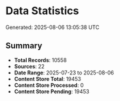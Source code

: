 # Data Statistics

Generated: 2025-08-06 13:05:38 UTC

## Summary

- **Total Records**: 10558
- **Sources**: 22
- **Date Range**: 2025-07-23 to 2025-08-06
- **Content Store Total**: 19453
- **Content Store Processed**: 0
- **Content Store Pending**: 19453
